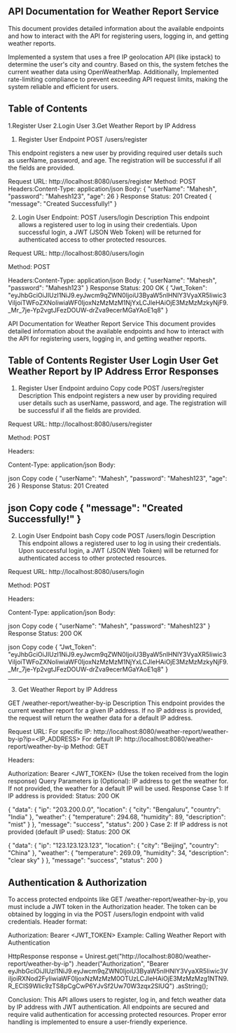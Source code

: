 API Documentation for Weather Report Service
---------------------------------------------------------------------
This document provides detailed information about the available endpoints and how to interact with the API for registering users, logging in, and getting weather reports.

Implemented a system that uses a free IP geolocation API (like ipstack) to determine the user's city and country. Based on this, the system fetches the current weather data using OpenWeatherMap. Additionally, Implemented rate-limiting compliance to prevent exceeding API request limits, making the system reliable and efficient for users.

Table of Contents
-------------------------
1.Register User
2.Login User
3.Get Weather Report by IP Address


1. Register User
Endpoint POST /users/register

This endpoint registers a new user by providing required user details such as userName, password, and age. The registration will be successful if all the fields are provided.

Request
URL: http://localhost:8080/users/register
Method: POST
Headers:Content-Type: application/json
Body:
{
    "userName": "Mahesh",
    "password": "Mahesh123",
    "age": 26
}
Response
Status: 201 Created
{
    "message": "Created Successfully!"
}

2. Login User
Endpoint: POST /users/login
Description
This endpoint allows a registered user to log in using their credentials. Upon successful login, a JWT (JSON Web Token) will be returned for authenticated access to other protected resources.

Request
URL: http://localhost:8080/users/login

Method: POST

Headers:Content-Type: application/json
Body:
{
    "userName": "Mahesh",
    "password": "Mahesh123"
}
Response
Status: 200 OK
{
    "Jwt_Token": "eyJhbGciOiJIUzI1NiJ9.eyJwcm9qZWN0IjoiU3ByaW5nIHNlY3VyaXR5Iiwic3ViIjoiTWFoZXNoIiwiaWF0IjoxNzMzMzM1NjYxLCJleHAiOjE3MzMzMzkyNjF9._Mr_7je-Yp2vgtJFezDOUW-drZva9ecerMGaYAoE1q8"
}


API Documentation for Weather Report Service
This document provides detailed information about the available endpoints and how to interact with the API for registering users, logging in, and getting weather reports.

Table of Contents
Register User
Login User
Get Weather Report by IP Address
Error Responses
----------------------------------------------------------------------------------------------------------------------------------------------------------------------------------
1. Register User
Endpoint
arduino
Copy code
POST /users/register
Description
This endpoint registers a new user by providing required user details such as userName, password, and age. The registration will be successful if all the fields are provided.

Request
URL: http://localhost:8080/users/register

Method: POST

Headers:

Content-Type: application/json
Body:

json
Copy code
{
    "userName": "Mahesh",
    "password": "Mahesh123",
    "age": 26
}
Response
Status: 201 Created

json
Copy code
{
    "message": "Created Successfully!"
}
-------------------------------------------------------------------------------------------------------------------------------------------------------------------------------

2. Login User
Endpoint
bash
Copy code
POST /users/login
Description
This endpoint allows a registered user to log in using their credentials. Upon successful login, a JWT (JSON Web Token) will be returned for authenticated access to other protected resources.

Request
URL: http://localhost:8080/users/login

Method: POST

Headers:

Content-Type: application/json
Body:

json
Copy code
{
    "userName": "Mahesh",
    "password": "Mahesh123"
}
Response
Status: 200 OK

json
Copy code
{
    "Jwt_Token": "eyJhbGciOiJIUzI1NiJ9.eyJwcm9qZWN0IjoiU3ByaW5nIHNlY3VyaXR5Iiwic3ViIjoiTWFoZXNoIiwiaWF0IjoxNzMzMzM1NjYxLCJleHAiOjE3MzMzMzkyNjF9._Mr_7je-Yp2vgtJFezDOUW-drZva9ecerMGaYAoE1q8"
}

------------------------------------------------------------------------------------------------------------------------------------------------------------------------------------

3. Get Weather Report by IP Address

GET /weather-report/weather-by-ip
Description
This endpoint provides the current weather report for a given IP address. If no IP address is provided, the request will return the weather data for a default IP address.

Request
URL:
For specific IP: http://localhost:8080/weather-report/weather-by-ip?ip=<IP_ADDRESS>
For default IP: http://localhost:8080/weather-report/weather-by-ip
Method: GET

Headers:

Authorization: Bearer <JWT_TOKEN> (Use the token received from the login response)
Query Parameters
ip (Optional): IP address to get the weather for. If not provided, the weather for a default IP will be used.
Response
Case 1: If IP address is provided:
Status: 200 OK

{
    "data": {
        "ip": "203.200.0.0",
        "location": {
            "city": "Bengaluru",
            "country": "India"
        },
        "weather": {
            "temperature": 294.68,
            "humidity": 89,
            "description": "mist"
        }
    },
    "message": "success",
    "status": 200
}
Case 2: If IP address is not provided (default IP used):
Status: 200 OK

{
    "data": {
        "ip": "123.123.123.123",
        "location": {
            "city": "Beijing",
            "country": "China"
        },
        "weather": {
            "temperature": 269.09,
            "humidity": 34,
            "description": "clear sky"
        }
    },
    "message": "success",
    "status": 200
}

Authentication & Authorization
----------------------------------------------
To access protected endpoints like GET /weather-report/weather-by-ip, you must include a JWT token in the Authorization header.
The token can be obtained by logging in via the POST /users/login endpoint with valid credentials.
Header format:

Authorization: Bearer <JWT_TOKEN>
Example: Calling Weather Report with Authentication

HttpResponse<String> response = Unirest.get("http://localhost:8080/weather-report/weather-by-ip")
    .header("Authorization", "Bearer eyJhbGciOiJIUzI1NiJ9.eyJwcm9qZWN0IjoiU3ByaW5nIHNlY3VyaXR5Iiwic3ViIjoiRXNod2FyIiwiaWF0IjoxNzMzMzM0OTUzLCJleHAiOjE3MzMzMzg1NTN9.R_ECIS9Wlic9zTS8pCgCwP6YJvSf2Uw70W3zqx2SIUQ")
    .asString();

Conclusion:
This API allows users to register, log in, and fetch weather data by IP address with JWT authentication. All endpoints are secured and require valid authentication for accessing protected resources. Proper error handling is implemented to ensure a user-friendly experience.




